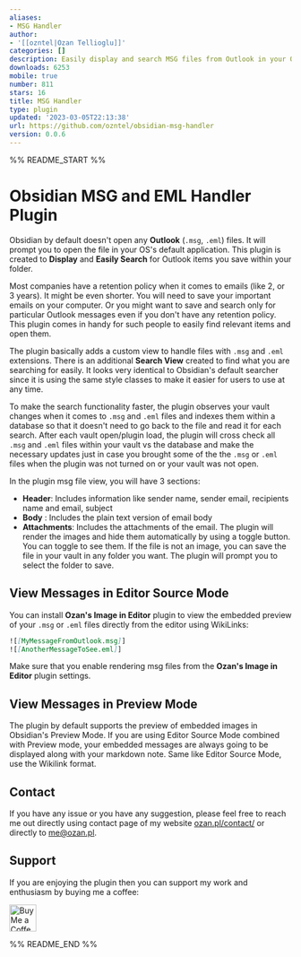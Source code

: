 ```yaml
---
aliases:
- MSG Handler
author:
- '[[ozntel|Ozan Tellioglu]]'
categories: []
description: Easily display and search MSG files from Outlook in your Obsidian Vault
downloads: 6253
mobile: true
number: 811
stars: 16
title: MSG Handler
type: plugin
updated: '2023-03-05T22:13:38'
url: https://github.com/ozntel/obsidian-msg-handler
version: 0.0.6
---
```


%% README_START %%

# Obsidian MSG and EML Handler Plugin

Obsidian by default doesn't open any **Outlook** (`.msg`, `.eml`) files. It will prompt you to open the file in your OS's default application. This plugin is created to **Display** and **Easily Search** for Outlook items you save within your folder.

Most companies have a retention policy when it comes to emails (like 2, or 3 years). It might be even shorter. You will need to save your important emails on your computer. Or you might want to save and search only for particular Outlook messages even if you don't have any retention policy. This plugin comes in handy for such people to easily find relevant items and open them.

The plugin basically adds a custom view to handle files with `.msg` and `.eml` extensions. There is an additional **Search View** created to find what you are searching for easily. It looks very identical to Obsidian's default searcher since it is using the same style classes to make it easier for users to use at any time.

To make the search functionality faster, the plugin observes your vault changes when it comes to `.msg` and `.eml` files and indexes them within a database so that it doesn't need to go back to the file and read it for each search. After each vault open/plugin load, the plugin will cross check all `.msg` and `.eml` files within your vault vs the database and make the necessary updates just in case you brought some of the the `.msg` or `.eml` files when the plugin was not turned on or your vault was not open.

In the plugin msg file view, you will have 3 sections:

-   **Header**: Includes information like sender name, sender email, recipients name and email, subject
-   **Body** : Includes the plain text version of email body
-   **Attachments**: Includes the attachments of the email. The plugin will render the images and hide them automatically by using a toggle button. You can toggle to see them. If the file is not an image, you can save the file in your vault in any folder you want. The plugin will prompt you to select the folder to save.

## View Messages in Editor Source Mode

You can install **Ozan's Image in Editor** plugin to view the embedded preview of your `.msg` or `.eml` files directly from the editor using WikiLinks:

```md
![[MyMessageFromOutlook.msg]]
![[AnotherMessageToSee.eml]]
```

Make sure that you enable rendering msg files from the **Ozan's Image in Editor** plugin settings.

## View Messages in Preview Mode

The plugin by default supports the preview of embedded images in Obsidian's Preview Mode. If you are using Editor Source Mode combined with Preview mode, your embedded messages are always going to be displayed along with your markdown note. Same like Editor Source Mode, use the Wikilink format.

## Contact

If you have any issue or you have any suggestion, please feel free to reach me out directly using contact page of my website [ozan.pl/contact/](https://www.ozan.pl/contact/) or directly to <me@ozan.pl>.

## Support

If you are enjoying the plugin then you can support my work and enthusiasm by buying me a coffee:

<a href='https://ko-fi.com/L3L356V6Q' target='_blank'>
    <img height='48' style='border:0px;height:48px;' src='https://cdn.ko-fi.com/cdn/kofi1.png?v=2' border='0' alt='Buy Me a Coffee at ko-fi.com' />
</a>


%% README_END %%